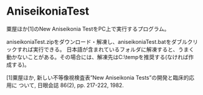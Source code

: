 # AniseikoniaTest
粟屋ほか[1]のNew Aniseikonia TestをPC上で実行するプログラム。

aniseikoniaTest.zipをダウンロード・解凍し、aniseikoniaTest.batをダブルクリックすれば実行できる。
日本語が含まれているフォルダに解凍すると、うまく動かないことがある。その場合には、解凍先はC:\tempを推奨する(なければ作成する)。

[1]粟屋ほか, 新しい不等像視検査表”New Aniseikonia Tests”の開発と臨床的応用に
ついて, 日眼会誌 86(2), pp. 217-222, 1982.
